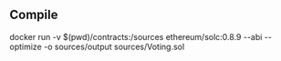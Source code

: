 ## Compile
docker run -v $(pwd)/contracts:/sources ethereum/solc:0.8.9 --abi --optimize -o sources/output sources/Voting.sol